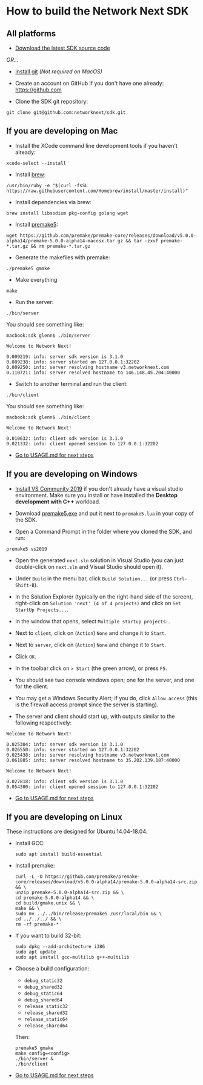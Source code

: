 # How to build the Network Next SDK

## All platforms

* [Download the latest SDK source code](https://github.com/networknext/sdk/archive/master.zip)

_OR..._

* [Install git](https://git-scm.com/) _(Not required on MacOS)_

* Create an account on GitHub if you don't have one already: https://github.com

* Clone the SDK git repository: 
```
git clone git@github.com:networknext/sdk.git
```

## If you are developing on Mac

* Install the XCode command line development tools if you haven't already:
```
xcode-select --install
```

* Install [brew](https://brew.sh):
```
/usr/bin/ruby -e "$(curl -fsSL https://raw.githubusercontent.com/Homebrew/install/master/install)"
```

* Install dependencies via brew:
```
brew install libsodium pkg-config golang wget
```

* Install [premake5](https://premake.github.io/download.html):
```
wget https://github.com/premake/premake-core/releases/download/v5.0.0-alpha14/premake-5.0.0-alpha14-macosx.tar.gz && tar -zxvf premake-*.tar.gz && rm premake-*.tar.gz
```

* Generate the makefiles with premake:
```
./premake5 gmake
```

* Make everything
```
make
```

* Run the server:
```
./bin/server
```
You should see something like:
```
macbook:sdk glenn$ ./bin/server

Welcome to Network Next!

0.009219: info: server sdk version is 3.1.0
0.009238: info: server started on 127.0.0.1:32202
0.009250: info: server resolving hostname v3.networknext.com
0.110721: info: server resolved hostname to 146.148.45.204:40000
```

* Switch to another terminal and run the client:
```
./bin/client
```
You should see something like:
```
macbook:sdk glenn$ ./bin/client

Welcome to Network Next!

0.010632: info: client sdk version is 3.1.0
0.021332: info: client opened session to 127.0.0.1:32202
```

* [Go to USAGE.md for next steps](https://github.com/networknext/sdk/blob/master/USAGE.md)

## If you are developing on Windows

* [Install VS Community 2019](https://visualstudio.microsoft.com/vs/community/) if you don't already have a visual studio environment. Make sure you install or have installed the **Desktop development with C++** workload.

* Download [premake5.exe](https://github.com/premake/premake-core/releases/download/v5.0.0-alpha14/premake-5.0.0-alpha14-windows.zip) and put it next to `premake5.lua` in your copy of the SDK.

* Open a Command Prompt in the folder where you cloned the SDK, and run:

```
premake5 vs2019
```

* Open the generated `next.sln` solution in Visual Studio (you can just double-click on `next.sln` and Visual Studio should open it).

* Under `Build` in the menu bar, click `Build Solution...` (or press `Ctrl-Shift-B`).

* In the Solution Explorer (typically on the right-hand side of the screen), right-click on `Solution 'next' (4 of 4 projects)` and click on `Set StartUp Projects...`.

* In the window that opens, select `Multiple startup projects:`.

* Next to `client`, click on (`Action`) `None` and change it to `Start`.

* Next to `server`, click on (`Action`) `None` and change it to `Start`.

* Click `OK`.

* In the toolbar click on `> Start` (the green arrow), or press `F5`.

* You should see two console windows open; one for the server, and one for the client.

* You may get a Windows Security Alert; if you do, click `Allow access` (this is the firewall access prompt since the server is starting).

* The server and client should start up, with outputs similar to the following respectively:

```
Welcome to Network Next!

0.025304: info: server sdk version is 3.1.0
0.026550: info: server started on 127.0.0.1:32202
0.025438: info: server resolving hostname v3.networknext.com
0.061885: info: server resolved hostname to 35.202.139.187:40000
```

```
Welcome to Network Next!

0.027818: info: client sdk version is 3.1.0
0.054300: info: client opened session to 127.0.0.1:32202
```

* [Go to USAGE.md for next steps](https://github.com/networknext/sdk/blob/master/USAGE.md)

## If you are developing on Linux

These instructions are designed for Ubuntu 14.04-18.04.

* Install GCC:

   ```shell
   sudo apt install build-essential
   ```

* Install premake:

   ```shell
   curl -L -O https://github.com/premake/premake-core/releases/download/v5.0.0-alpha14/premake-5.0.0-alpha14-src.zip && \
   unzip premake-5.0.0-alpha14-src.zip && \
   cd premake-5.0.0-alpha14 && \
   cd build/gmake.unix && \
   make && \
   sudo mv ../../bin/release/premake5 /usr/local/bin && \
   cd ../../../ && \
   rm -rf premake-*
   ```

* If you want to build 32-bit:
   ```shell
   sudo dpkg --add-architecture i386
   sudo apt update
   sudo apt install gcc-multilib g++-multilib
   ```

* Choose a build configuration:
   - `debug_static32`
   - `debug_shared32`
   - `debug_static64`
   - `debug_shared64`
   - `release_static32`
   - `release_shared32`
   - `release_static64`
   - `release_shared64`

   Then:

    ```shell
    premake5 gmake
    make config=<config>
    ./bin/server &
    ./bin/client
    ```

* [Go to USAGE.md for next steps](https://github.com/networknext/sdk/blob/master/USAGE.md)
